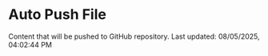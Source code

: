 # Auto Push File

Content that will be pushed to GitHub repository.
Last updated: 08/05/2025, 04:02:44 PM